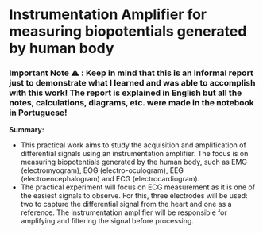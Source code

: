 # Instrumentation Amplifier for measuring biopotentials generated by human body
### Important Note ⚠️ : Keep in mind that this is an informal report just to demonstrate what I learned and was able to accomplish with this work! The report is explained in English but all the notes, calculations, diagrams, etc. were made in the notebook in Portuguese!

**Summary:**

- This practical work aims to study the acquisition and amplification of differential signals using an instrumentation amplifier. The focus is on measuring biopotentials generated by the human body, such as EMG (electromyogram), EOG (electro-oculogram), EEG (electroencephalogram) and ECG (electrocardiogram).
- The practical experiment will focus on ECG measurement as it is one of the easiest signals to observe. For this, three electrodes will be used: two to capture the differential signal from the heart and one as a reference. The instrumentation amplifier will be responsible for amplifying and filtering the signal before processing.
